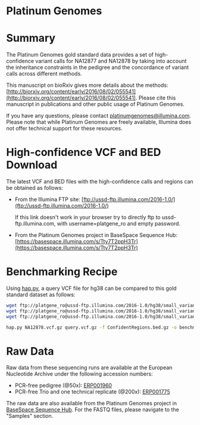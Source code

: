# Platinum Genomes

# Summary

The Platinum Genomes gold standard data provides a set of high-confidence variant calls for NA12877 and NA12878
by taking into account the inheritance constraints in the pedigree and the concordance of variant calls across
different methods.

This manuscript on bioRxiv gives more details about the methods: [http://biorxiv.org/content/early/2016/08/02/055541](http://biorxiv.org/content/early/2016/08/02/055541).
Please cite this manuscript in publications and other public usage of Platinum Genomes.

If you have any questions, please contact [platinumgenomes@illumina.com](mailto:platinumgenomes@illumina.com).
Please note that while Platinum Genomes are freely available, Illumina does not offer technical support for these resources.

# High-confidence VCF and BED Download

The latest VCF and BED files with the high-confidence calls and regions can be obtained as follows:

* From the Illumina FTP site: [ftp://ussd-ftp.illumina.com/2016-1.0/](ftp://ussd-ftp.illumina.com/2016-1.0/)

  If this link doesn't work in your browser try to directly ftp to ussd-ftp.illumina.com, with username=platgene_ro and empty password.

* From the Platinum Genomes project in BaseSpace Sequence Hub: [https://basespace.illumina.com/s/Tty7T2ppH3Tr](https://basespace.illumina.com/s/Tty7T2ppH3Tr)

# Benchmarking Recipe

Using [hap.py](http://github.com/Illumina/hap.py), a query VCF file for hg38 can be compared to this gold standard dataset as follows:

```bash
wget ftp://platgene_ro@ussd-ftp.illumina.com/2016-1.0/hg38/small_variants/NA12878/NA12878.vcf.gz
wget ftp://platgene_ro@ussd-ftp.illumina.com/2016-1.0/hg38/small_variants/NA12878/NA12878.vcf.gz.tbi
wget ftp://platgene_ro@ussd-ftp.illumina.com/2016-1.0/hg38/small_variants/ConfidentRegions.bed.gz

hap.py NA12878.vcf.gz query.vcf.gz -f ConfidentRegions.bed.gz -o benchmarking-output
```

# Raw Data

Raw data from these sequencing runs are available at the European Nucleotide Archive under the following accession numbers:

* PCR-free pedigree (@50x): [ERP001960](http://www.ebi.ac.uk/ena/data/view/ERP001960)
* PCR-free Trio and one technical replicate (@200x): [ERP001775](http://www.ebi.ac.uk/ena/data/view/ERP001775)

The raw data are also available from the Platinum Genomes project in [BaseSpace Sequence Hub](https://basespace.illumina.com/s/Tty7T2ppH3Tr).
For the FASTQ files, please navigate to the "Samples" section.


